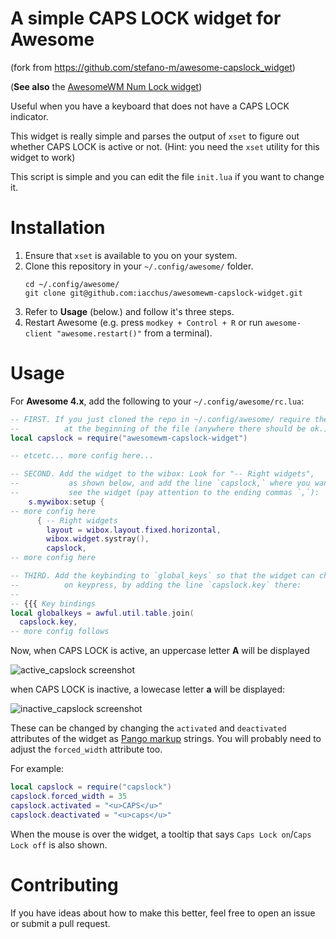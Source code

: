 # A simple CAPS LOCK widget for Awesome

(fork from https://github.com/stefano-m/awesome-capslock_widget)

(**See also** the [AwesomeWM Num Lock widget](https://github.com/iacchus/awesomewm-numlock-widget))

Useful when you have a keyboard that does not have a CAPS LOCK indicator.

This widget is really simple and parses the output of `xset` to figure out
whether CAPS LOCK is active or not. (Hint: you need the `xset` utility for this
widget to work)

This script is simple and you can edit the file `init.lua` if you want to change
it.

# Installation

1. Ensure that `xset` is available to you on your system.
2. Clone this repository in your `~/.config/awesome/` folder.
   ```
   cd ~/.config/awesome/
   git clone git@github.com:iacchus/awesomewm-capslock-widget.git
   ```
3. Refer to **Usage** (below.) and follow it's three steps.
4. Restart Awesome (e.g. press `modkey + Control + R` or run `awesome-client
   "awesome.restart()"` from a terminal).

# Usage

For **Awesome 4.x**, add the following to your `~/.config/awesome/rc.lua`:

``` lua
-- FIRST. If you just cloned the repo in ~/.config/awesome/ require the module
--          at the beginning of the file (anywhere there should be ok.):
local capslock = require("awesomewm-capslock-widget")

-- etcetc... more config here...

-- SECOND. Add the widget to the wibox: Look for "-- Right widgets",
--           as shown below, and add the line `capslock,` where you want to
--           see the widget (pay attention to the ending commas `,`):
    s.mywibox:setup {
-- more config here
      { -- Right widgets
        layout = wibox.layout.fixed.horizontal,
        wibox.widget.systray(),
        capslock,
-- more config here

-- THIRD. Add the keybinding to `global_keys` so that the widget can change state
--          on keypress, by adding the line `capslock.key` there:
--
-- {{{ Key bindings
local globalkeys = awful.util.table.join(
  capslock.key,
-- more config follows
```

Now, when CAPS LOCK is active, an uppercase letter **A** will be displayed

![active_capslock screenshot](/screenshots/active_capslock_widget.png?raw=true)

when CAPS LOCK is inactive, a lowecase letter **a** will be displayed:

![inactive_capslock screenshot](/screenshots/inactive_capslock_widget.png?raw=true)

These can be changed by changing the `activated` and `deactivated`
attributes of the widget as
[Pango markup](https://developer.gnome.org/pygtk/stable/pango-markup-language.html)
strings. You will probably need to adjust the `forced_width` attribute too.

For example:

``` lua
local capslock = require("capslock")
capslock.forced_width = 35
capslock.activated = "<u>CAPS</u>"
capslock.deactivated = "<u>caps</u>"
```

When the mouse is over the widget, a tooltip that says `Caps Lock on`/`Caps
Lock off` is also shown.

# Contributing

If you have ideas about how to make this better, feel free to open an issue or
submit a pull request.
